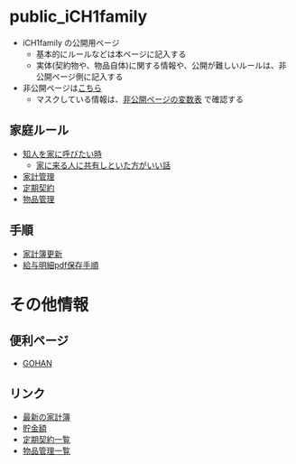 public_iCH1family
===

* iCH1family の公開用ページ
	* 基本的にルールなどは本ページに記入する
	* 実体(契約物や、物品自体)に関する情報や、公開が難しいルールは、非公開ページ側に記入する
* 非公開ページは[こちら](https://github.com/hinoshiba/iCH1family)
	* マスクしている情報は、[非公開ページの変数表](https://github.com/hinoshiba/iCH1family/blob/master/README.md#変数一覧) で確認する

## 家庭ルール

* [知人を家に呼びたい時](./rule/friend2house.md)
	* [家に来る人に共有しといた方がいい話](./rule/share2friend.md)
* [家計管理](./rule/accountbook.md)
* [定期契約](./rule/contract.md)
* [物品管理](./rule/asset.md)

## 手順

* [家計簿更新](./ope/accountbook.md)
* [給与明細pdf保存手順](./ope/save_pdf.md)

# その他情報

## 便利ページ

* [GOHAN](./QolUp/gohan/README.md)

## リンク

* [最新の家計簿](https://github.com/hinoshiba/iCH1family/blob/master/docs/AccountBook/reports/2022/var/report/2022.md)
* [貯金額](https://github.com/hinoshiba/iCH1family/blob/master/docs/AccountBook/README.md)
* [定期契約一覧](https://github.com/hinoshiba/iCH1family/blob/master/docs/ContractMgt/README.md)
* [物品管理一覧](https://github.com/hinoshiba/iCH1family/blob/master/docs/AssetMgt/README.md)
